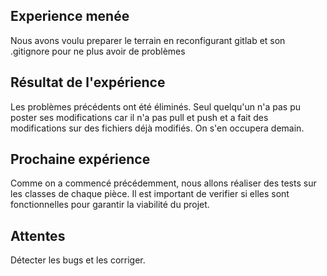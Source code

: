 ## Experience menée
Nous avons voulu preparer le terrain en reconfigurant gitlab et son .gitignore pour ne plus avoir de problèmes 
## Résultat de l'expérience
Les problèmes précédents ont été éliminés. Seul quelqu'un n'a pas pu poster ses modifications car il n'a pas pull et push et a fait des modifications sur des fichiers déjà modifiés. On s'en occupera demain.
## Prochaine expérience
Comme on a commencé précédemment, nous allons réaliser des tests sur les classes de chaque pièce. Il est important de verifier si elles sont fonctionnelles pour garantir la viabilité du projet.
## Attentes
Détecter les bugs et les corriger.